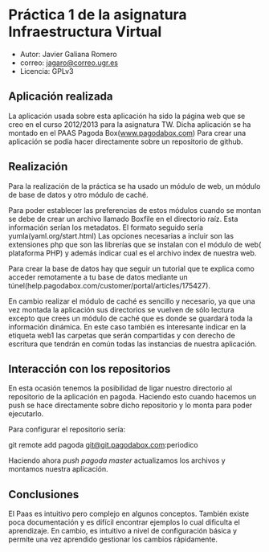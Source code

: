 Práctica 1 de la asignatura Infraestructura Virtual
===================================================
- Autor: Javier Galiana Romero
- correo: jagaro@correo.ugr.es
- Licencia: GPLv3

Aplicación realizada
--------------------
La aplicación usada sobre esta aplicación ha sido la página web que se creo en el curso 2012/2013 para la asignatura TW. Dicha aplicación se ha montado en el PAAS Pagoda Box(<a>www.pagodabox.com</a>)
Para crear una aplicación se podía hacer directamente sobre un repositorio de github.

Realización
-----------
Para la realización de la práctica se ha usado un módulo de web, un módulo de base de datos y otro módulo de caché.

Para poder establecer las preferencias de estos módulos cuando se montan se debe de crear un archivo llamado Boxfile en el directorio raíz. Esta información serían los metadatos. El formato seguido sería yumla(<a>yaml.org/start.html</a>) Las opciones necesarias a incluir son las extensiones php que son las librerías que se instalan con el módulo de web( plataforma PHP) y además indicar cual es el archivo index de nuestra web.

Para crear la base de datos hay que seguir un tutorial que te explica como acceder remotamente a tu base de datos mediante un túnel(<a>help.pagodabox.com/customer/portal/articles/175427</a>).

En cambio realizar el módulo de caché es sencillo y necesario, ya que una vez montada la aplicación sus directorios se vuelven de sólo lectura excepto que crees un módulo de caché que es donde se guardará toda la información dinámica. En este caso también es interesante indicar en la etiqueta web1 las carpetas que serán compartidas y con derecho de escritura que tendrán en común todas las instancias de nuestra aplicación.

Interacción con los repositorios
--------------------------------
En esta ocasión tenemos la posibilidad de ligar nuestro directorio al repositorio de la aplicación en pagoda. Haciendo esto cuando hacemos un push se hace directamente sobre dicho repositorio y lo monta para poder ejecutarlo.

Para configurar el repositorio sería:

git remote add pagoda git@git.pagodabox.com:periodico

Haciendo ahora <i>push pagoda master</i> actualizamos los archivos y montamos nuestra aplicación. 

Conclusiones
------------
El Paas es intuitivo pero complejo en algunos conceptos. También existe poca documentación y es difícil encontrar ejemplos lo cual dificulta el aprendizaje. En cambio, es intuitivo a nivel de configuración básica y permite una vez aprendido gestionar los cambios rápidamente.
